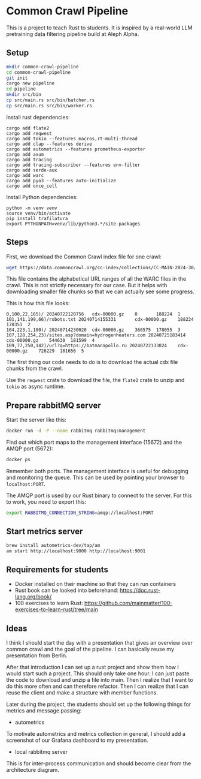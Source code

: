 # Common Crawl Pipeline

This is a project to teach Rust to students.
It is inspired by a real-world LLM pretraining data filtering pipeline build at Aleph Alpha.

## Setup

```bash
mkdir common-crawl-pipeline
cd common-crawl-pipeline
git init
cargo new pipeline
cd pipeline
mkdir src/bin
cp src/main.rs src/bin/batcher.rs
cp src/main.rs src/bin/worker.rs
```

Install rust dependencies:
```
cargo add flate2
cargo add reqwest
cargo add tokio --features macros,rt-multi-thread
cargo add clap --features derive
cargo add autometrics --features prometheus-exporter
cargo add axum
cargo add tracing
cargo add tracing-subscriber --features env-filter
cargo add serde-aux
cargo add warc
cargo add pyo3 --features auto-initialize
cargo add once_cell
```

Install Python dependencies:
```
python -m venv venv
source venv/bin/activate
pip install trafilatura
export PYTHONPATH=venv/lib/python3.*/site-packages
```


## Steps

First, we download the Common Crawl index file for one crawl:
```bash
wget https://data.commoncrawl.org/cc-index/collections/CC-MAIN-2024-30/indexes/cluster.idx
```

This file contains the alphabetical URL ranges of all the WARC files in the crawl.
This is not strictly necessary for our case.
But it helps with downloading smaller file chunks so that we can actually see some progress.

This is how this file looks:
```
0,100,22,165)/ 20240722120756   cdx-00000.gz    0       188224  1
101,141,199,66)/robots.txt 20240714155331       cdx-00000.gz    188224  178351  2
104,223,1,100)/ 20240714230020  cdx-00000.gz    366575  178055  3
107,128,254,23)/sites.asp?domain=hydrogenheaters.com 20240725183414     cdx-00000.gz    544630  181599  4
109,77,250,142)/url?q=https://batmanapollo.ru 20240722133024    cdx-00000.gz    726229  181656  5
```

The first thing our code needs to do is to download the actual cdx file chunks from the crawl.

Use the `reqwest` crate to download the file, the `flate2` crate to unzip and `tokio` as async runtime.

## Prepare rabbitMQ server

Start the server like this:

```bash
docker run -d -P --name rabbitmq rabbitmq:management
```

Find out which port maps to the management interface (15672) and the AMQP port (5672):
```bash
docker ps
```

Remember both ports. The management interface is useful for debugging and monitoring the queue.
This can be used by pointing your browser to `localhost:PORT`.

The AMQP port is used by our Rust binary to connect to the server.
For this to work, you need to export this:

```bash
export RABBITMQ_CONNECTION_STRING=amqp://localhost:PORT
```

## Start metrics server

```bash
brew install autometrics-dev/tap/am
am start http://localhost:9000 http://localhost:9001
```

## Requirements for students

- Docker installed on their machine so that they can run containers
- Rust book can be looked into beforehand: https://doc.rust-lang.org/book/
- 100 exercises to learn Rust: https://github.com/mainmatter/100-exercises-to-learn-rust/tree/main


## Ideas

I think I should start the day with a presentation that gives an overview over common crawl
and the goal of the pipeline. I can basically reuse my presentation from Berlin.

After that introduction I can set up a rust project and show them how I would start such a project.
This should only take one hour. I can just paste the code to download and unzip a file into main.
Then I realize that I want to do this more often and can therefore refactor.
Then I can realize that I can reuse the client and make a structure with member functions.

Later during the project, the students should set up the following things for metrics and message passing:

- autometrics

To motivate autometrics and metrics collection in general, I should add a screenshot of our
Grafana dashboard to my presentation.

- local rabbitmq server

This is for inter-process communication and should become clear from the architecture diagram.